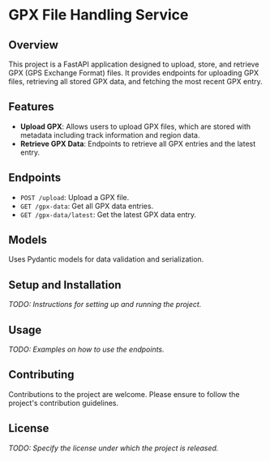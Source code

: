 # GPX File Handling Service

## Overview
This project is a FastAPI application designed to upload, store, and retrieve GPX (GPS Exchange Format) files. It provides endpoints for uploading GPX files, retrieving all stored GPX data, and fetching the most recent GPX entry.

## Features
- **Upload GPX**: Allows users to upload GPX files, which are stored with metadata including track information and region data.
- **Retrieve GPX Data**: Endpoints to retrieve all GPX entries and the latest entry.

## Endpoints
- `POST /upload`: Upload a GPX file.
- `GET /gpx-data`: Get all GPX data entries.
- `GET /gpx-data/latest`: Get the latest GPX data entry.

## Models
Uses Pydantic models for data validation and serialization.

## Setup and Installation
_TODO: Instructions for setting up and running the project._

## Usage
_TODO: Examples on how to use the endpoints._

## Contributing
Contributions to the project are welcome. Please ensure to follow the project's contribution guidelines.

## License
_TODO: Specify the license under which the project is released._
